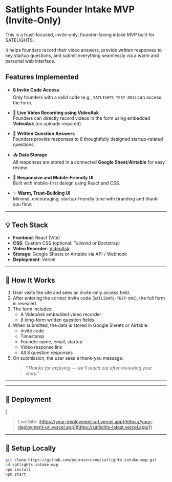 #  Satlights Founder Intake MVP (Invite-Only)

This is a trust-focused, invite-only, founder-facing intake MVP built for SATELIGHTS.

It helps founders record their video answers, provide written responses to key startup questions, and submit everything seamlessly via a warm and personal web interface.

## Features Implemented

- 🔒 **Invite Code Access**  
  Only founders with a valid code (e.g., `SATLIGHTS-TEST-001`) can access the form.

- 🎥 **Live Video Recording using VideoAsk**  
  Founders can directly record videos in the form using embedded **VideoAsk** (no uploads required).

- 📝 **Written Question Answers**  
  Founders provide responses to 8 thoughtfully designed startup-related questions.

- 📥 **Data Storage**  
  All responses are stored in a connected **Google Sheet**/**Airtable** for easy review.

- 📱 **Responsive and Mobile-Friendly UI**  
  Built with mobile-first design using React and CSS.

- ✨ **Warm, Trust-Building UI**  
  Minimal, encouraging, startup-friendly tone with branding and thank-you flow.

---

## 💡 Tech Stack

- **Frontend**: React (Vite)
- **CSS**: Custom CSS (optional: Tailwind or Bootstrap)
- **Video Recorder**: [VideoAsk](https://www.videoask.com/)
- **Storage**: Google Sheets or Airtable via API / Webhook
- **Deployment**: Vercel

---

## 🧪 How It Works

1. User visits the site and sees an invite-only access field.
2. After entering the correct invite code (`SATLIGHTS-TEST-001`), the full form is revealed.
3. The form includes:
   - A VideoAsk embedded video recorder
   - 8 long-form written question fields
4. When submitted, the data is stored in Google Sheets or Airtable:
   - Invite code
   - Timestamp
   - Founder name, email, startup
   - Video response link
   - All 8 question responses
5. On submission, the user sees a thank-you message:
   > _"Thanks for applying — we’ll reach out after reviewing your story."_

---


---

## 🔗 Deployment
[
> Live Site: [https://your-deployment-url.vercel.app](https://your-deployment-url.vercel.app](https://satlights-latest.vercel.app/))

---

## 🔧 Setup Locally

```bash
git clone https://github.com/yourusername/satlights-intake-mvp.git
cd satlights-intake-mvp
npm install
npm start
